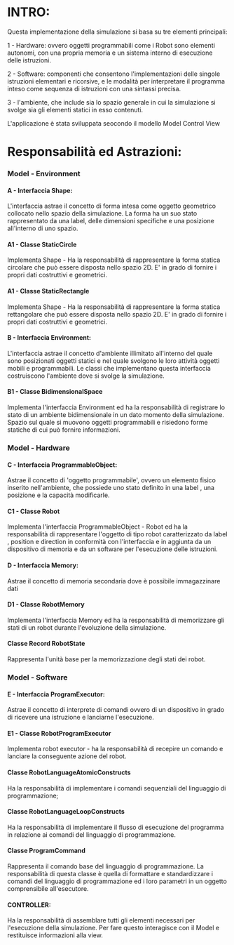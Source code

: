 

# INTRO:
Questa implementazione della simulazione si basa su tre elementi principali:

1 - Hardware: ovvero oggetti programmabili come i Robot sono elementi autonomi,
con una propria memoria e un sistema interno di esecuzione delle istruzioni.

2 - Software: componenti che consentono l'implementazioni delle singole
istruzioni elementari e ricorsive, e le modalità per interpretare il programma inteso come
sequenza di istruzioni con una sintassi precisa.

3 - l'ambiente, che include sia lo spazio generale in cui la simulazione si 
svolge sia gli elementi statici in esso contenuti.

L'applicazione è stata sviluppata seocondo il modello Model Control View
# Responsabilità ed Astrazioni:

### Model - Environment

#### A - Interfaccia Shape:
L'interfaccia astrae il concetto di forma intesa come oggetto geometrico collocato nello spazio della simulazione.
La forma ha un suo stato rappresentato da una label, delle dimensioni specifiche e una posizione all'interno di uno spazio.

#### A1 - Classe StaticCircle
Implementa Shape - Ha la responsabilità di rappresentare la forma statica circolare che può essere disposta nello spazio 2D.
E' in grado di fornire i propri dati costruttivi e geometrici.

#### A1 - Classe StaticRectangle
Implementa Shape - Ha la responsabilità di rappresentare la forma statica rettangolare che può essere disposta nello spazio 2D.
E' in grado di fornire i propri dati costruttivi e geometrici.

#### B - Interfaccia Environment:
L'interfaccia astrae il concetto d'ambiente illimitato all'interno del quale sono posizionati
oggetti statici e nel quale svolgono le loro attività oggetti mobili e programmabili.
Le classi che implementano questa interfaccia costruiscono l'ambiente dove si svolge la
simulazione.

#### B1 - Classe BidimensionalSpace
Implementa l'interfaccia Environment ed ha la responsabilità di registrare lo stato 
di un ambiente bidimensionale  in un dato momento della simulazione. 
Spazio sul quale si muovono oggetti programmabili e risiedono forme statiche di cui può 
fornire informazioni.

### Model - Hardware

#### C - Interfaccia ProgrammableObject:
Astrae il concetto di 'oggetto programmabile', ovvero
un elemento fisico inserito nell'ambiente, che possiede uno stato definito in una label ,
una posizione e la capacità modificarle.

#### C1 - Classe Robot
Implementa l'interfaccia ProgrammableObject -
Robot ed ha la responsabilità di rappresentare l'oggetto
di tipo robot caratterizzato da label , position  e direction in conformità con l'interfaccia
e in aggiunta da un dispositivo di memoria e da un software per l'esecuzione delle istruzioni.

#### D - Interfaccia Memory:
Astrae il concetto di memoria secondaria dove è possibile immagazzinare dati

#### D1 - Classe RobotMemory
Implementa l'interfaccia Memory ed ha la responsabilità di memorizzare 
gli stati di un robot durante l'evoluzione della simulazione.

#### Classe Record RobotState
Rappresenta l'unità base per la memorizzazione degli stati dei robot.

### Model - Software

#### E - Interfaccia ProgramExecutor:
Astrae il concetto di interprete di comandi ovvero di un dispositivo in grado
di ricevere una istruzione e lanciarne l'esecuzione.

#### E1 - Classe RobotProgramExecutor
Implementa robot executor - ha la responsabilità di recepire un comando e 
lanciare la conseguente azione del robot.

#### Classe RobotLanguageAtomicConstructs
Ha la responsabilità di implementare i comandi sequenziali del linguaggio di programmazione;

#### Classe RobotLanguageLoopConstructs
Ha la responsabilità di implementare il flusso di esecuzione del programma in 
relazione ai comandi del linguaggio di programmazione.

#### Classe ProgramCommand
Rappresenta il comando base del linguaggio di programmazione. La responsabilità di 
questa classe è quella di formattare e standardizzare i comandi del linguaggio di programmazione
ed i loro parametri in un oggetto comprensibile all'esecutore.


#### CONTROLLER:
Ha la responsabilità di assemblare tutti gli elementi necessari per 
l'esecuzione della simulazione. Per fare questo interagisce con il Model
e restituisce informazioni alla view.



